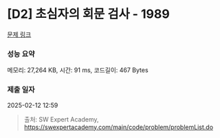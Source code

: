 # [D2] 초심자의 회문 검사 - 1989 

[문제 링크](https://swexpertacademy.com/main/code/problem/problemDetail.do?contestProbId=AV5PyTLqAf4DFAUq) 

### 성능 요약

메모리: 27,264 KB, 시간: 91 ms, 코드길이: 467 Bytes

### 제출 일자

2025-02-12 12:59



> 출처: SW Expert Academy, https://swexpertacademy.com/main/code/problem/problemList.do